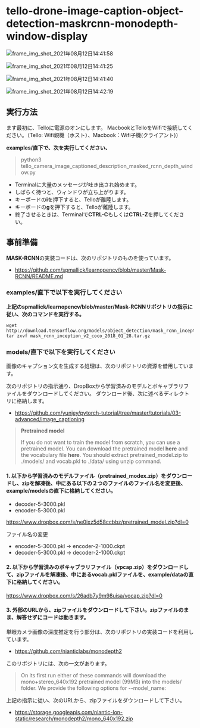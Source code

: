 # tello-drone-image-caption-object-detection-maskrcnn-monodepth-window-display

![frame_img_shot_2021年08月12日14:41:58](https://user-images.githubusercontent.com/87643752/129156669-ae8d8fb2-1346-4463-9c11-10019e67105c.jpg)

![frame_img_shot_2021年08月12日14:41:25](https://user-images.githubusercontent.com/87643752/129156906-2a0dc44a-7112-41b1-b910-6ab00291665a.jpg)

![frame_img_shot_2021年08月12日14:41:40](https://user-images.githubusercontent.com/87643752/129156798-1c969b82-b7e1-4800-ba81-a53854fc0781.jpg)

![frame_img_shot_2021年08月12日14:42:19](https://user-images.githubusercontent.com/87643752/129156693-02e7a2f9-505a-45af-a2e6-e407393d2616.jpg)

## 実行方法

ます最初に、Telloに電源のオンにします。
MacbookとTelloをWifiで接続してください。（Tello: Wifi親機（ホスト）、Macbook：Wifi子機(クライアント)）

__**examples/直下で、次を実行してください、**__

> python3 tello_camera_image_captioned_description_masked_rcnn_depth_window.py

* Terminalに大量のメッセージが吐き出され始めます。
* しばらく待つと、ウィンドウが立ち上がります。
* キーボードの**i**を押下すると、Telloが離陸します。
* キーボードの**g**を押下すると、Telloが離陸します。
* 終了させるときは、Terminalで**CTRL-C**もしくは**CTRL-Z**を押してください。


## 事前準備

**MASK-RCNN**の実装コードは、次のリポジトリのものを使っています。

* https://github.com/spmallick/learnopencv/blob/master/Mask-RCNN/README.md

### examples/直下で以下を実行してください

**上記のspmallick/learnopencv/blob/master/Mask-RCNNリポジトリの指示に従い、次のコマンドを実行する。**

```bash:
wget http://download.tensorflow.org/models/object_detection/mask_rcnn_inception_v2_coco_2018_01_28.tar.gz
tar zxvf mask_rcnn_inception_v2_coco_2018_01_28.tar.gz
```

### models/直下で以下を実行してください

画像のキャプション文を生成する処理は、次のリポジトリの資源を借用しています。

次のリポジトリの指示通り、DropBoxから学習済みのモデルとボキャブラリファイルをダウンロードしてください。
ダウンロード後、次に述べるディレクトリに格納します。

* https://github.com/yunjey/pytorch-tutorial/tree/master/tutorials/03-advanced/image_captioning

> **Pretrained model**
>
> If you do not want to train the model from scratch, you can use a pretrained model. You can download the pretrained model **here** and the vocabulary file **here**. You should extract pretrained_model.zip to ./models/ and vocab.pkl to ./data/ using unzip command.

#### **1. 以下から学習済みのモデルファイル（pretrained_modex.zip）をダウンロードし、zipを解凍後、中にある以下の２つのファイルのファイル名を変更後、example/modelsの直下に格納してください。**

- decoder-5-3000.pkl
- encoder-5-3000.pkl

https://www.dropbox.com/s/ne0ixz5d58ccbbz/pretrained_model.zip?dl=0

ファイル名の変更

- encoder-5-3000.pkl → encoder-2-1000.ckpt
- decoder-5-3000.pkl → decoder-2-1000.ckpt

#### **2. 以下から学習済みのボキャブラリファイル（vpcap.zip）をダウンロードして、zipファイルを解凍後、中にあるvocab.pklファイルを、example/dataの直下に格納してください。**

https://www.dropbox.com/s/26adb7y9m98uisa/vocap.zip?dl=0


#### 3. 外部のURLから、zipファイルをダウンロードして下さい。zipファイルのまま、解答せずにコードは動きます。

単眼カメラ画像の深度推定を行う部分は、次のリポジトリの実装コードを利用しています。

* https://github.com/nianticlabs/monodepth2

このリポジトリには、次の一文があります。

> On its first run either of these commands will download the mono+stereo_640x192 pretrained model (99MB) into the models/ folder. We provide the following options for --model_name:

上記の指示に従い、次のURLから、zipファイルをダウンロードして下さい。

* https://storage.googleapis.com/niantic-lon-static/research/monodepth2/mono_640x192.zip
